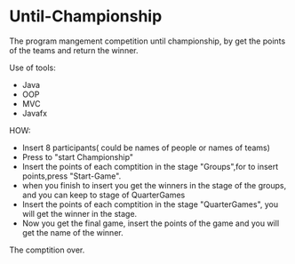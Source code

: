 # Until-Championship
The program mangement competition until championship,
by get the points of the teams and return the winner. 

Use of tools:
* Java
* OOP
* MVC
* Javafx

HOW:
* Insert 8 participants( could be names of people or names of teams)
* Press to "start Championship"
* Insert the points of each comptition in the stage "Groups",for to insert points,press "Start-Game".
* when you finish to insert you get the winners in the stage of the groups, and you can keep to stage of QuarterGames
* Insert the points of each comptition in the stage "QuarterGames", you will get the winner in the stage.
* Now you get the final game, insert the points of the game and you will get the name of the winner.

The comptition over.
